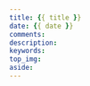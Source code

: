 ```yaml
---
title: {{ title }}
date: {{ date }}
comments:
description:
keywords:
top_img:
aside:
---
```

